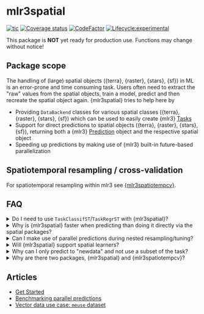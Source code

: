 # mlr3spatial

<!-- badges: start -->

[![tic](https://github.com/mlr-org/mlr3spatial/workflows/tic/badge.svg?branch=main)](https://github.com/mlr-org/mlr3spatial/actions)
[![Coverage status](https://codecov.io/gh/mlr-org/mlr3spatial/branch/main/graph/badge.svg)](https://codecov.io/github/mlr-org/mlr3spatial?branch=main)
[![CodeFactor](https://www.codefactor.io/repository/github/mlr-org/mlr3spatial/badge)](https://www.codefactor.io/repository/github/mlr-org/mlr3spatial)
[![Lifecycle:experimental](https://img.shields.io/badge/lifecycle-experimental-orange.svg)](https://lifecycle.r-lib.org/articles/stages.html#experimental)
<!-- badges: end -->

This package is **NOT** yet ready for production use.
Functions may change without notice!

## Package scope

The handling of (large) spatial objects ({terra}, {raster}, {stars}, {sf}) in ML is an error-prone and time consuming task.
Users often need to extract the "raw" values from the spatial objects, train a model, predict and then recreate the spatial object again.
{mlr3spatial} tries to help here by

- Providing `DataBackend` classes for various spatial classes ({terra}, {raster}, {stars}, {sf}) which can be used to easily create {mlr3} [Tasks](https://mlr3.mlr-org.com/reference/Task.html)
- Support for direct predictions to spatial objects ({terra}, {raster}, {stars}, {sf}), returning both a {mlr3} [Prediction](https://mlr3.mlr-org.com/reference/Prediction.html) object and the respective spatial object
- Speeding up predictions by making use of {mlr3} built-in future-based parallelization

## Spatiotemporal resampling / cross-validation

For spatiotemporal resampling within mlr3 see [{mlr3spatiotempcv}](https://github.com/mlr-org/mlr3spatiotempcv).

## FAQ

<details>
  <summary>Do I need to use <code>TaskClassifST</code>/<code>TaskRegrST</code> with {mlr3spatial}?</summary>
  <br>
  No, you can use `TaskClassif` and `TaskRegr`. However, their `*ST` equivalents will also work.
  When we introduced the `*ST` tasks, we had no support for spatial backends yet and there was a need to store the spatial information somewhere.
</details>

<details>
  <summary>Why is {mlr3spatial} faster when predicting than doing it directly via the spatial packages?</summary>
  <br>
  {mlr3spatial} makes use of the parallel prediction heuristic within {mlr3}.
  This one makes use of the {future} and {data.table} packages for parallelization and data handling.
  If {mlr3spatial} is faster, than this way seems to be more efficient than the parallelization built into the respective other packages.
  In theory the overhead in {mlr3spatial} should be higher because we extract the values from the spatial objects first.
</details>

<details>
  <summary>Can I make use of parallel predictions during nested resampling/tuning?</summary>
  <br>
  In theory yes, {mlr3} supports nested parallelization via the {future} framework.
  Watch out for required resources when having multiple parallelized layers.
</details>

<details>
  <summary>Will {mlr3spatial} support spatial learners?</summary>
  <br>
 Eventually. It is not yet clear whether these would live in {mlr3extralearners} or in {mlr3spatial}.
 So far there are none yet.
</details>

<details>
  <summary>Why can I only predict to "newdata" and not use a subset of the task?</summary>
  <br>
  Most often spatial data is stored in TIFF, Geopackage or Shapefiles.
  Passing these as "newdata" directly into the `predict()` call is what is most often done in practice.
  When creating a spatial backend it is often hard to distinguish train and predict parts upfront.
  In addition, this requires a subset call of `task$data()` internally - which comes with some trouble for specific backends such as `terra::SpatRaster` due to "external pointer" issues when going parallel.
  For these reasons (and to avoid headaches in the first place) we decided to only support "newdata" prediction for the moment.
</details>

<details>
  <summary>Why are there two packages, {mlr3spatial} and {mlr3spatiotempcv}?</summary>
  <br>
  {mlr3spatiotempcv} is solely devoted to resampling techniques.
  There are quite a few and keeping packages small is one of the development philosophies of the mlr3 framework.
  Also back in the days when {mlr3spatiotempcv} was developed it was not yet clear how we want to structure additional spatial components such as prediction support for spatial classes and so on.
</details>

## Articles

- [Get Started](https://mlr3spatial.mlr-org.com/articles/mlr3spatial.html)
- [Benchmarking parallel predictions](https://mlr3spatial.mlr-org.com/articles/benchmark.html)
- [Vector data use case: `meuse` dataset](https://mlr3spatial.mlr-org.com/articles/meuse.html)
